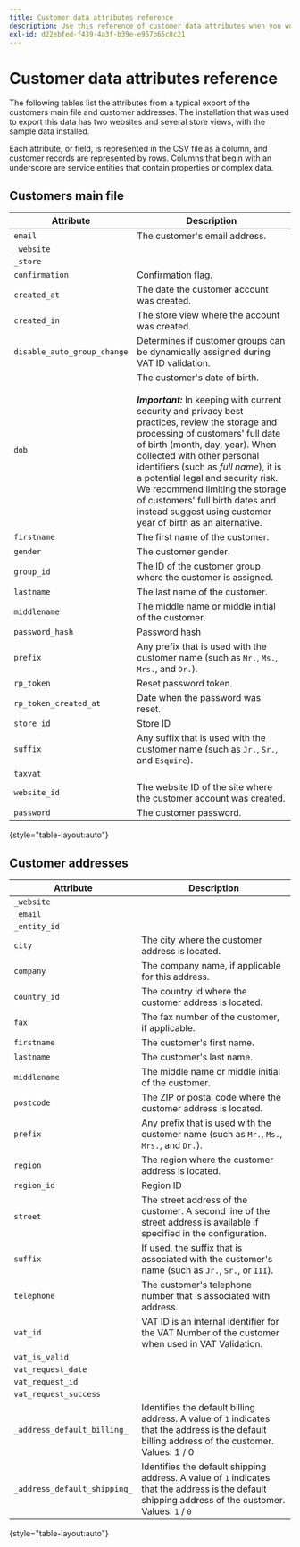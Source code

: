 ```yaml
---
title: Customer data attributes reference
description: Use this reference of customer data attributes when you work with customer data imports and exports.
exl-id: d22ebfed-f439-4a3f-b39e-e957b65c8c21
---
```

# Customer data attributes reference

The following tables list the attributes from a typical export of the customers main file and customer addresses. The installation that was used to export this data has two websites and several store views, with the sample data installed.

Each attribute, or field, is represented in the CSV file as a column, and customer records are represented by rows. Columns that begin with an underscore are service entities that contain properties or complex data.

## Customers main file

|Attribute|Description|
|--- |--- |
|`email`|The customer's email address.|
|`_website`||
|`_store`||
|`confirmation`|Confirmation flag.|
|`created_at`|The date the customer account was created.|
|`created_in`|The store view where the account was created.|
|`disable_auto_group_change`|Determines if customer groups can be dynamically assigned during VAT ID validation.|
|`dob`|The customer's date of birth. <br><br>**_Important:_** In keeping with current security and privacy best practices, review the storage and processing of customers' full date of birth (month, day, year). When collected with other personal identifiers (such as _full name_), it is a potential legal and security risk. We recommend limiting the storage of customers' full birth dates and instead suggest using customer year of birth as an alternative.|
|`firstname`|The first name of the customer.|
|`gender`|The customer gender.|
|`group_id`|The ID of the customer group where the customer is assigned.|
|`lastname`|The last name of the customer.|
|`middlename`|The middle name or middle initial of the customer.|
|`password_hash`|Password hash|
|`prefix`|Any prefix that is used with the customer name (such as `Mr.`, `Ms.`, `Mrs.`, and `Dr.`).|
|`rp_token`|Reset password token.|
|`rp_token_created_at`|Date when the password was reset.|
|`store_id`|Store ID|
|`suffix`|Any suffix that is used with the customer name (such as `Jr.`, `Sr.`, and `Esquire`).|
|`taxvat`||
|`website_id`|The website ID of the site where the customer account was created.|
|`password`|The customer password.|

{style="table-layout:auto"}

## Customer addresses

|Attribute|Description|
|--- |--- |
|`_website`||
|`_email`||
|`_entity_id`||
|`city`|The city where the customer address is located.|
|`company`|The company name, if applicable for this address.|
|`country_id`|The country id where the customer address is located.|
|`fax`|The fax number of the customer, if applicable.|
|`firstname`|The customer's first name.|
|`lastname`|The customer's last name.|
|`middlename`|The middle name or middle initial of the customer.|
|`postcode`|The ZIP or postal code where the customer address is located.|
|`prefix`|Any prefix that is used with the customer name (such as `Mr.`, `Ms.`, `Mrs.`, and `Dr.`).|
|`region`|The region where the customer address is located.|
|`region_id`|Region ID|
|`street`|The street address of the customer. A second line of the street address is available if specified in the configuration.|
|`suffix`|If used, the suffix that is associated with the customer's name (such as `Jr.`, `Sr.`, or `III`). |
|`telephone`|The customer's telephone number that is associated with address.|
|`vat_id`|VAT ID is an internal identifier for the VAT Number of the customer when used in VAT Validation.|
|`vat_is_valid`||
|`vat_request_date`||
|`vat_request_id`||
|`vat_request_success`||
|`_address_default_billing_`|Identifies the default billing address. A value of `1` indicates that the address is the default billing address of the customer. Values: 1 / 0|
|`_address_default_shipping_`|Identifies the default shipping address. A value of `1` indicates that the address is the default shipping address of the customer. Values: `1` / `0`|

{style="table-layout:auto"}
